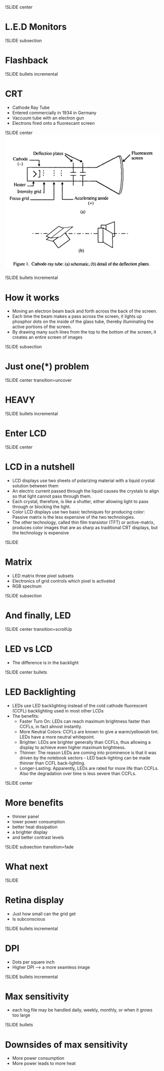 !SLIDE center
# L.E.D Monitors #

!SLIDE subsection
# Flashback #

!SLIDE bullets incremental
# CRT #

* Cathode Ray Tube
* Entered commercially in 1934 in Germany
* Vaccuum tube with an electron gun
* Electrons fired onto a fluorescant screen

!SLIDE center
![crt](crt.gif)

!SLIDE bullets incremental
# How it works #

* Moving an electron beam back and forth across the back of the screen. 
* Each time the beam makes a pass across the screen, it lights up phosphor dots on the inside of the glass tube, thereby illuminating the active portions of the screen.
* By drawing many such lines from the top to the bottom of the screen, it creates an entire screen of images

!SLIDE subsection
# Just one(*) problem #

!SLIDE center transition=uncover
# HEAVY #

!SLIDE bullets incremental
# Enter LCD #

!SLIDE center
# LCD in a nutshell #

* LCD displays use two sheets of polarizing material with a liquid crystal solution between them
* An electric current passed through the liquid causes the crystals to align so that light cannot pass through them.
* Each crystal, therefore, is like a shutter, either allowing light to pass through or blocking the light.
* Color LCD displays use two basic techniques for producing color: Passive matrix is the less expensive of the two technologies. 
* The other technology, called thin film transistor (TFT) or active-matrix, produces color images that are as sharp as traditional CRT displays, but the technology is expensive

!SLIDE
# Matrix #

* LED matrix three pixel subsets
* Electronics of grid controls which pixel is activated
* RGB spectrum

!SLIDE subsection
# And finally, LED #

!SLIDE center transition=scrollUp
# LED vs LCD #

* The difference is in the backlight

!SLIDE center bullets
# LED Backlighting #

* LEDs use LED backlighting instead of the cold cathode fluorescent (CCFL) backlighting used in most other LCDs
* The benefits: 
  * Faster Turn On: LEDs can reach maximum brightness faster than CCFLs, in fact almost instantly.
  * More Neutral Colors: CCFLs are known to give a warm/yellowish tint. LEDs have a more neutral whitepoint.
  * Brighter: LEDs are brighter generally than CCFLs, thus allowing a display to achieve even higher maximum brightness.
  * Thinner: The reason LEDs are coming into prominence is that it was driven by the notebook sectors - LED back-lighting can be made thinner than CCFL back-lighting.
  * Longer-Lasting: Apparently, LEDs are rated for more life than CCFLs. Also the degradation over time is less severe than CCFLs.

!SLIDE center
# More benefits #

* thinner panel
* lower power consumption
* better heat dissipation
* a brighter display
* and better contrast levels

!SLIDE subsection transition=fade
# What next #

!SLIDE
# Retina display #

* Just how small can the grid get
* Is subconscious

!SLIDE bullets incremental
# DPI #

* Dots per square inch
* Higher DPI --> a more seamless image

!SLIDE bullets incremental
# Max sensitivity #

* each log file may be handled daily, weekly, monthly, or when it grows too large

!SLIDE bullets
# Downsides of max sensitivity #

* More power consumption
* More power leads to more heat